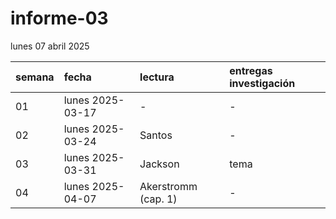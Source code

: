 # informe-03

lunes 07 abril 2025

| semana | fecha            | lectura             | entregas investigación |
| :----- | :--------------- | :------------------ | :--------------------- |
| 01     | lunes 2025-03-17 | -                   | -                      |
| 02     | lunes 2025-03-24 | Santos              | -                      | 1
| 03     | lunes 2025-03-31 | Jackson             | tema                   | 2
| 04     | lunes 2025-04-07 | Akerstromm (cap. 1) | -                      | 3
